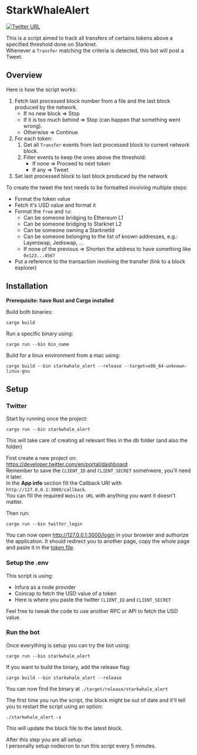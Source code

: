 # StarkWhaleAlert

[![Twitter URL](https://img.shields.io/twitter/url.svg?label=Follow%20%40StarkWhaleAlert&style=social&url=https%3A%2F%2Ftwitter.com%2FStarkWhaleAlert)]( https://twitter.com/StarkWhaleAlert)

This is a script aimed to track all transfers of certains tokens above a specified threshold done on Starknet.  
Whenever a `Transfer` matching the criteria is detected, this bot will post a Tweet.

## Overview

Here is how the script works:
1. Fetch last processed block number from a file and the last block produced by the network. 
   - If no new block ⇒ Stop
   - If it is too much behind ⇒ Stop (can happen that something went wrong).
   - Otherwise ⇒ Continue
2. For each token:
   1. Get all `Transfer` events from last processed block to current network block.
   2. Filter events to keep the ones above the threshold:
      - If none ⇒ Proceed to next token
      - If any ⇒ Tweet
3. Set last processed block to last block produced by the network


To create the tweet the text needs to be formatted involving multiple steps:
- Format the token value 
- Fetch it's USD value and format it 
- Format the `from` and `to`:
  - Can be someone bridging to Ethereum L1
  - Can be someone bridging to Starknet L2
  - Can be someone owning a StarknetId
  - Can be someone belonging to the list of known addresses, e.g.: Layerswap, Jediswap, ...
  - If none of the previous ⇒ Shorten the address to have something like `0x123...4567`
- Put a reference to the transaction involving the transfer (link to a block explorer)


## Installation
**Prerequisite: have Rust and Cargo installed**   

Build both binaries:
```shell
cargo build
```

Run a specific binary using: 
```shell
cargo run --bin bin_name
```

Build for a linux environment from a mac using: 
```shell
cargo build --bin starkwhale_alert --release --target=x86_64-unknown-linux-gnu
```

## Setup 

### Twitter
Start by running once the project:
```shell
cargo run --bin starkwhale_alert
```
This will take care of creating all relevant files in the db folder (and also the folder)

First create a new project on:  
https://developer.twitter.com/en/portal/dashboard  
Remember to save the `CLIENT_ID` and `CLIENT_SECRET` somehwere, you'll need it later.  
In the **App info** section fill the Callback URI with `http://127.0.0.1:3000/callback`.  
You can fill the required `Website URL` with anything you want it doesn't matter.

Then run:
```shell
cargo run --bin twitter_login
```
You can now open http://127.0.0.1:3000/login in your browser and authorize the application. It should redirect you to another page, copy the whole page and paste it in the [token file](./db/token.json).

### Setup the .env
This script is using: 
- Infura as a node provider
- Coincap to fetch the USD value of a token
- Here is where you paste the twitter `CLIENT_ID` and `CLIENT_SECRET`

Feel free to tweak the code to use another RPC or API to fetch the USD value.

### Run the bot
Once everything is setup you can try the bot using:
```shell
cargo run --bin starkwhale_alert
```

If you want to build the binary, add the release flag: 
```shell
cargo build --bin starkwhale_alert --release
```
You can now find the binary at `./target/release/starkwhale_alert`

The first time you run the script, the block might be out of date and it'll tell you to restart the script using an option:
```shell
./starkwhale_alert -s
```
This will update the block file to the latest block.

After this step you are all setup.  
I personally setup nodecron to run this script every 5 minutes.
